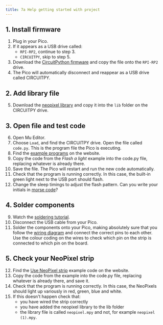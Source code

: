 ```yaml
---
title: 7a Help getting started with project
---
```


## 1. Install firmware
1. Plug in your Pico.
2. If it appears as a USB drive called:
    - `RPI-RP2`, continue to step 3.
    - `CIRCUITPY`, skip to step 5.
3. Download the [CircuitPython firmware](https://downloads.circuitpython.org/bin/raspberry_pi_pico/en_US/adafruit-circuitpython-raspberry_pi_pico-en_US-8.0.5.uf2) and copy the file onto the `RPI-RP2` drive.
4. The Pico will automatically disconnect and reappear as a USB drive called CIRCUITPY.

## 2. Add library file
5. Download the [neopixel library](https://tmcdigitech.github.io/7/assessment/microcontrollers/7-project/neopixel.mpy) and copy it into the `lib` folder on the CIRCUITPY drive.

## 3. Open file and test code
6. Open Mu Editor.
7. Choose `Load`, and find the CIRCUITPY drive. Open the file called `code.py`. This is the program file the Pico is executing.
8. Find the [example programs](https://tmcdigitech.github.io/7/microcontrollers/02examples/) on the website.
9. Copy the code from the *Flash a light* example into the code.py file, replacing whatever is already there.
10. Save the file. The Pico will restart and run the new code automatically.
11. Check that the program is running correctly. In this case, the built-in green light next to the USB port should flash.
12. Change the sleep timings to adjust the flash pattern. Can you write your initials in [morse code](https://en.wikipedia.org/wiki/Morse_code)?

## 4. Solder components

9. Watch the [soldering tutorial](https://tmccatholiceduau-my.sharepoint.com/:v:/g/personal/aknight_tmc_catholic_edu_au/ESbtkG_fkwNArYszbg9YyEsBX8ulkV_4hPzuVSXzYMH4_w?e=ES3aD6).
10. Disconnect the USB cable from your Pico.
11. Solder the components onto your Pico, making absolutely sure that you follow the [wiring diagram](https://tmcdigitech.github.io/7/assessment/microcontrollers/7-project/picoLayout.png) and connect the correct pins to each other. Use the colour coding on the wires to check which pin on the strip is connected to which pin on the board.

## 5. Check your NeoPixel strip
12. Find the [Use NeoPixel strip](https://tmcdigitech.github.io/7/microcontrollers/02examples/neopixels/) example code on the website.
13. Copy the code from the example into the code.py file, replacing whatever is already there, and save it.
14. Check that the program is running correctly. In this case, the NeoPixels should light up variously in red, green, blue and white.
15. If this doesn't happen check that:
    - you have wired the strip correctly
    - you have added the neopixel library to the lib folder
    - the library file is called `neopixel.mpy` and not, for example `neopixel (1).mpy`.
